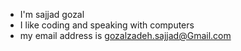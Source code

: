 - I'm sajjad gozal 
- I like coding and speaking with computers
- my email address is gozalzadeh.sajjad@Gmail.com

<!---
sajjadgozal/sajjadgozal is a ✨ special ✨ repository because its `README.md` (this file) appears on your GitHub profile.
You can click the Preview link to take a look at your changes.
--->
